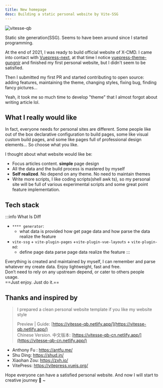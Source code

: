 ```yaml
---
title: New homepage
desc: Building a static personal website by Vite-SSG
---
```


![vitesse-qb](/image/vitesse-qb.svg) <!-- <size="180"> <class="m-auto"> <!> -->

Static site generation(SSG). Seems to have been around since I started programming.

At the end of 2021, I was ready to build official website of X-CMD. I came into contact with [Vuepress-next](https://github.com/vuepress/vuepress-next), at that time I notice [vuepress-theme-gungnir](https://github.com/Renovamen/vuepress-theme-gungnir)
and finished my first personal website, but I didn't seem to be satisfied.

Then I submitted my first PR and started contributing to open source: adding features, maintaining the theme, changing styles, fixing bug, finding fancy pictures...

Yeah, it took me so much time to develop "theme" that I almost forgot about writing article lol.

## What I really would like

In fact, everyone needs for personal sites are different. Some people like out of the box declarative configuration to build pages, some like visual custom build pages, and some like pages full of professional design elements... So choose what you like.

I thought about what website would like be:

-   Focus articles content. **simple** page design
-   All the data and the build process is mastered by myself
-   **Self realized**. No depend on any theme. No need to maintain themes
-   Write more scripts, I like coding scripts(shell awk ts), so my personal site will be full of various experimental scripts and some great point feature implementation.

## Tech stack

:::info What Is Diff

-   `**** generator`:
    -   what data is provided <i class="text-c-fgDeeper i-material-symbols:keyboard-double-arrow-right"></i> how get page data and how parse the data <i class="text-c-fgDeeper i-material-symbols:keyboard-double-arrow-right"></i> realize the feature
-   `vite-ssg` + `vite-plugin-pages` +`vite-plugin-vue-layouts` + `vite-plugin-md`:
    -   define page data <i class="text-c-fgDeeper i-material-symbols:keyboard-double-arrow-right"></i>parse page data <i class="text-c-fgDeeper i-material-symbols:keyboard-double-arrow-right"></i> realize the feature
        :::

Everything is created and maintained by myself, I can remember and parse whatever my create data. Enjoy lightweight, fast and free.<br>
Don’t need to rely on any upstream depend, or cater to others people usage.<br>
==Just enjoy. Just do it.==

## Thanks and inspired by

> I prepared a clean personal website template if you like my website style
>
> Preview | Guide: [https://vitesse-qb.netlify.app/](https://vitesse-qb.netlify.app/) <br>
> Chinese Version. 中文版本: [https://vitesse-qb-cn.netlify.app/](https://vitesse-qb-cn.netlify.app/)

-   Anthony Fu : https://antfu.me/
-   Shu Ding: https://shud.in/
-   Xiaohan Zou: https://zxh.io/
-   VitePress: https://vitepress.vuejs.org/

Hope everyone can have a satisfied personal website. And now I will start to creative journey 🤗 ~
